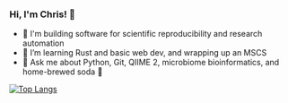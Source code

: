 ### Hi, I'm Chris! 👋

- 🔭 I'm building software for scientific reproducibility and research automation
- 🌱 I’m learning Rust and basic web dev, and wrapping up an MSCS
- 💬 Ask me about Python, Git, QIIME 2, microbiome bioinformatics, and home-brewed soda :champagne:

[![Top Langs](https://github-readme-stats.vercel.app/api/top-langs/?username=ChrisKeefe&show_icons=true&theme=tokyonight&layout=compact&langs_count=8&hide=jupyter%20notebook)](https://github.com/anuraghazra/github-readme-stats)


<!--
**ChrisKeefe/ChrisKeefe** is a ✨ _special_ ✨ repository because its `README.md` (this file) appears on your GitHub profile.

Here are some ideas to get you started:

- 👯 I’m looking to collaborate on ...
- 📫 How to reach me: ...
- 😄 Pronouns: ...
- ⚡ Fun fact: ...
-->
